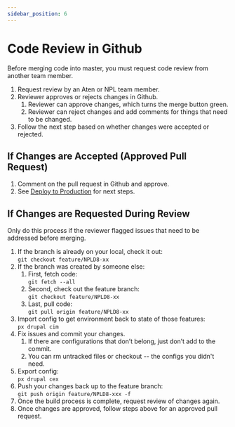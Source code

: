 ```yaml
---
sidebar_position: 6
---
```


# Code Review in Github

Before merging code into master, you must request code review from another team member.

1. Request review by an Aten or NPL team member.  
1. Reviewer approves or rejects changes in Github.  
   1. Reviewer can approve changes, which turns the merge button green.  
   1. Reviewer can reject changes and add comments for things that need to be changed.  
1. Follow the next step based on whether changes were accepted or rejected.  

## If Changes are Accepted (Approved Pull Request)

1. Comment on the pull request in Github and approve.
1. See [Deploy to Production](/docs/d9-dev-notes/deploy-code-production/) for next steps.

## If Changes are Requested During Review

Only do this process if the reviewer flagged issues that need to be addressed before merging.

1. If the branch is already on your local, check it out:  
`git checkout feature/NPLD8-xx`
1. If the branch was created by someone else:
   1. First, fetch code:  
   `git fetch --all`  
   1. Second, check out the feature branch:  
   `git checkout feature/NPLD8-xx`  
   1. Last, pull code:  
   `git pull origin feature/NPLD8-xx`
1. Import config to get environment back to state of those features:  
`px drupal cim`
1. Fix issues and commit your changes.
   1. If there are configurations that don’t belong, just don’t add to the commit.
   1. You can rm untracked files or checkout -- the configs you didn't need.
1. Export config:  
`px drupal cex`
1. Push your changes back up to the feature branch:  
`git push origin feature/NPLD8-xxx -f`
1. Once the build process is complete, request review of changes again.
1. Once changes are approved, follow steps above for an approved pull request.
